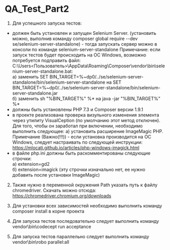 # QA_Test_Part2

1. Для успешного запуска тестов:
- должен быть установлен и запущен Selenium Server. (установить можно, выполнив команду composer global require --dev se/selenium-server-standalone) - тогда запускать сервер можно в консоли по команде selenium-server-standalone
Примечание: если запуск тестов будет происходить на ОС Windows, возможно потребуется подправить файл:
C:\Users\<Пользователь>\AppData\Roaming\Composer\vendor\bin\selenium-server-standalone.bat: <br />
 а) заменить SET BIN_TARGET=%~dp0/../se/selenium-server-standalone/bin/selenium-server-standalone
на 
SET BIN_TARGET=%~dp0/../se/selenium-server-standalone/bin/selenium-server-standalone.jar <br />
 б)  заменить sh "%BIN_TARGET%" %* на java -jar "%BIN_TARGET%" %*
- должны быть установлены PHP 7.3 и Composer версии 1.9.1
- в проекте реализована проверка визульного изменения элемента через утилиту VisualCeption (по умолчанию этот метод отключен). Для того, чтобы он заработал при включении, необходимо выполнить следующее:
 а) установить расширение ImageMagic PHP. Примечание (Важно(!!!)) - если установка производится на ОС Windows, следует настраивать по следующей инструкции: https://mlocati.github.io/articles/php-windows-imagick.html
- в файле php.ini должны быть раскомментированы следующие строчки: <br />
 а) extension=gd2 <br />
 б) extension=imagick (эту строчки изначально нет, ее нужно добавить после установки ImageMagic)

2. Также нужно в переменной окружения Path указать путь к файлу chromedriver. Скачать можно отсюда: https://chromedriver.chromium.org/downloads

3. Для установки всех зависимостей необходимо выполнить команду composer install в корне проекта

4. Для запуска тестов последовательно следует выполнить команду vendor\bin\codecept run acceptance

5. Для запуска тестов параллельно следует выполнить команду vendor\bin\robo parallel:all
